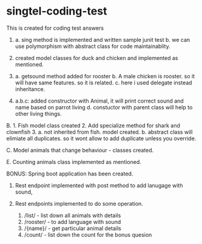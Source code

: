 # singtel-coding-test
This is created for coding test answers


1.
	a. sing method is implemented and written sample junit test
	b. we can use polymorphism with abstract class for code maintainablity.

2. created model classes for duck and chicken and implemented as mentioned.

3. 
	a. getsound method added for rooster
	b. A male chicken is rooster. so it will have same features. so it is related.
	c. here i used delegate instead inheritance. 

4. 
	a.b.c: added constructor with Animal, it will print correct sound and name based on parrot living
	d. constuctor with parent class will help to other living things.
	
B. 
	1. Fish model class created
	2. Add specialize method for shark and clownfish
	3. a. not inherited from fish. model created. 
	   b. abstract class will elimiate all duplicates. so it wont allow to add duplicate unless you override.
	   
C. Model animals that change behaviour - classes created. 

E. Counting animals class implemented as mentioned. 

BONUS: Spring boot application has been created. 
1. Rest endpoint implemented with post method to add lanugage with sound, 
2. Rest endpoints implemented to do some operation.

	1. /list/  - list down all animals with details
	2. /rooster/ - to add language with sound
	3. /{name}/ - get particular animal details
	4. /count/ - list down the count for the bonus quesion

	